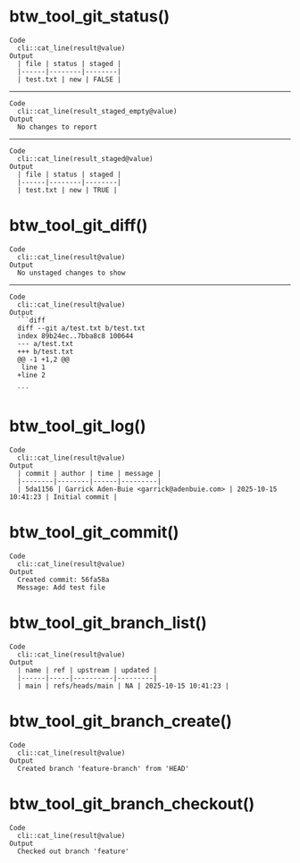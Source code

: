 # btw_tool_git_status()

    Code
      cli::cat_line(result@value)
    Output
      | file | status | staged |
      |------|--------|--------|
      | test.txt | new | FALSE |

---

    Code
      cli::cat_line(result_staged_empty@value)
    Output
      No changes to report

---

    Code
      cli::cat_line(result_staged@value)
    Output
      | file | status | staged |
      |------|--------|--------|
      | test.txt | new | TRUE |

# btw_tool_git_diff()

    Code
      cli::cat_line(result@value)
    Output
      No unstaged changes to show

---

    Code
      cli::cat_line(result@value)
    Output
      ```diff
      diff --git a/test.txt b/test.txt
      index 89b24ec..7bba8c8 100644
      --- a/test.txt
      +++ b/test.txt
      @@ -1 +1,2 @@
       line 1
      +line 2
      
      ```

# btw_tool_git_log()

    Code
      cli::cat_line(result@value)
    Output
      | commit | author | time | message |
      |--------|--------|------|---------|
      | 5da1156 | Garrick Aden-Buie <garrick@adenbuie.com> | 2025-10-15 10:41:23 | Initial commit |

# btw_tool_git_commit()

    Code
      cli::cat_line(result@value)
    Output
      Created commit: 56fa58a
      Message: Add test file

# btw_tool_git_branch_list()

    Code
      cli::cat_line(result@value)
    Output
      | name | ref | upstream | updated |
      |------|-----|----------|---------|
      | main | refs/heads/main | NA | 2025-10-15 10:41:23 |

# btw_tool_git_branch_create()

    Code
      cli::cat_line(result@value)
    Output
      Created branch 'feature-branch' from 'HEAD'

# btw_tool_git_branch_checkout()

    Code
      cli::cat_line(result@value)
    Output
      Checked out branch 'feature'

